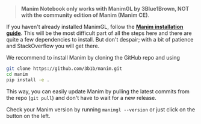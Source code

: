 > **Manim Notebook only works with ManimGL by 3Blue1Brown, NOT with the community edition of Manim (Manim CE)**.

If you haven't already installed ManimGL, follow the [**Manim installation guide**](https://3b1b.github.io/manim/getting_started/installation.html). This will be the most difficult part of all the steps here and there are quite a few dependencies to install. But don't despair; with a bit of patience and StackOverflow you will get there.

We recommend to install Manim by cloning the GitHub repo and using

```bash
git clone https://github.com/3b1b/manim.git
cd manim
pip install -e .
```

This way, you can easily update Manim by pulling the latest commits from the repo (`git pull`) and don't have to wait for a new release.

Check your Manim version by running `manimgl --version` or just click on the button on the left.

